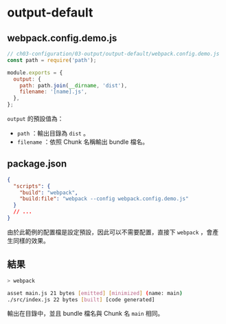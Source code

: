 # output-default

## webpack.config.demo.js

```js
// ch03-configuration/03-output/output-default/webpack.config.demo.js
const path = require('path');

module.exports = {
  output: {
    path: path.join(__dirname, 'dist'),
    filename: '[name].js',
  },
};
```

`output` 的預設值為：

- `path` ：輸出目錄為 `dist` 。
- `filename` ：依照 Chunk 名稱輸出 bundle 檔名。

## package.json

```json
{
  "scripts": {
    "build": "webpack",
    "build:file": "webpack --config webpack.config.demo.js"
  }
  // ...
}
```

由於此範例的配置檔是設定預設，因此可以不需要配置，直接下 `webpack` ，會產生同樣的效果。

## 結果

```bash
> webpack

asset main.js 21 bytes [emitted] [minimized] (name: main)
./src/index.js 22 bytes [built] [code generated]
```

輸出在目錄中，並且 bundle 檔名與 Chunk 名 `main` 相同。
